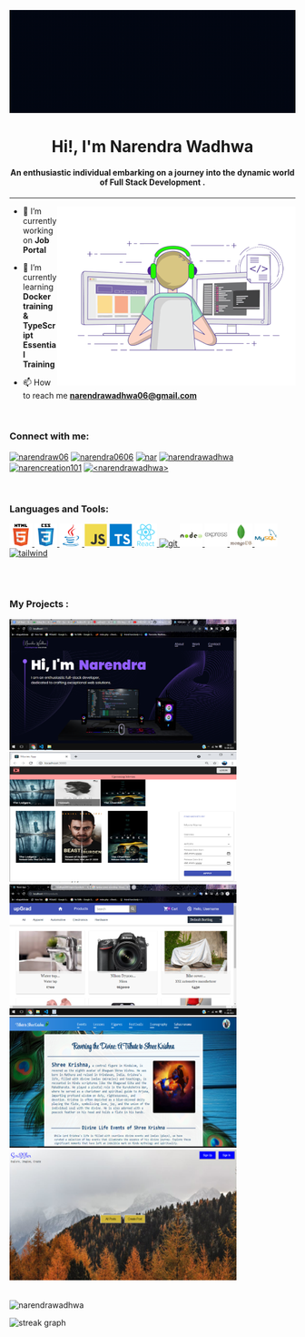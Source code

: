 ![logo](https://github.com/narendrawadhwa/narendrawadhwa/blob/main/Innovating%20through.gif)

<h1 align="center">Hi!, I'm Narendra Wadhwa</h1>
<h4 align="center" >An enthusiastic individual embarking on a journey into the dynamic world of Full Stack Development .</h4>
<hr>

<img align="right" alt="Coding" width="420" src="https://github.com/narendrawadhwa/narendrawadhwa/blob/main/output-onlinegiftools.gif">

- 🔭 I’m currently working on **Job Portal**

- 🌱 I’m currently learning **Docker training & TypeScript Essential Training**

- 📫 How to reach me **narendrawadhwa06@gmail.com**
<br>
<h3 align="left">Connect with me:</h3>
<p align="left">
  <a href="https://twitter.com/narendraw06" target="blank"><img align="center" src="https://raw.githubusercontent.com/rahuldkjain/github-profile-readme-generator/master/src/images/icons/Social/twitter.svg" alt="narendraw06" height="30" width="40" /></a>
  <a href="https://linkedin.com/in/narendra0606" target="blank"><img align="center" src="https://raw.githubusercontent.com/rahuldkjain/github-profile-readme-generator/master/src/images/icons/Social/linked-in-alt.svg" alt="narendra0606" height="30" width="40" /></a>
  <a href="https://instagram.com/nar" target="blank"><img align="center" src="https://raw.githubusercontent.com/rahuldkjain/github-profile-readme-generator/master/src/images/icons/Social/instagram.svg" alt="nar" height="30" width="40" /></a>
  <a href="https://www.codechef.com/users/narendrawadhwa" target="blank"><img align="center" src="https://cdn.jsdelivr.net/npm/simple-icons@3.1.0/icons/codechef.svg" alt="narendrawadhwa" height="30" width="40" /></a>
<a href="https://www.hackerrank.com/narencreation101" target="blank"><img align="center" src="https://raw.githubusercontent.com/rahuldkjain/github-profile-readme-generator/master/src/images/icons/Social/hackerrank.svg" alt="narencreation101" height="30" width="40" /></a>
<a href="https://auth.geeksforgeeks.org/user/<narendrawadhwa>" target="blank"><img align="center" src="https://raw.githubusercontent.com/rahuldkjain/github-profile-readme-generator/master/src/images/icons/Social/geeks-for-geeks.svg" alt="<narendrawadhwa>" height="30" width="40" /></a>
</p>
<br>
<h3 align="left">Languages and Tools:</h3>
<p align="left"> 
   <a href="https://www.w3.org/html/" target="_blank" rel="noreferrer"> 
    <img src="https://raw.githubusercontent.com/devicons/devicon/master/icons/html5/html5-original-wordmark.svg" alt="html5" width="40" height="40"/> 
  </a> 
  <a href="https://www.w3schools.com/css/" target="_blank" rel="noreferrer"> 
    <img src="https://raw.githubusercontent.com/devicons/devicon/master/icons/css3/css3-original-wordmark.svg" alt="css3" width="40" height="40"/> 
  </a> 
  <a href="https://www.java.com" target="_blank" rel="noreferrer"> 
    <img src="https://raw.githubusercontent.com/devicons/devicon/master/icons/java/java-original.svg" alt="java" width="40" height="40"/> 
  </a> 
  <a href="https://developer.mozilla.org/en-US/docs/Web/JavaScript" target="_blank" rel="noreferrer"> 
    <img src="https://raw.githubusercontent.com/devicons/devicon/master/icons/javascript/javascript-original.svg" alt="javascript" width="40" height="40"/> 
  </a> 
  <a href="https://www.typescriptlang.org/" target="_blank" rel="noreferrer"> 
    <img src="https://raw.githubusercontent.com/devicons/devicon/master/icons/typescript/typescript-original.svg" alt="typescript" width="40" height="40"/> 
  </a>
    <a href="https://reactjs.org/" target="_blank" rel="noreferrer"> 
    <img src="https://raw.githubusercontent.com/devicons/devicon/master/icons/react/react-original-wordmark.svg" alt="react" width="40" height="40"/> 
  </a> 
  <a href="https://git-scm.com/" target="_blank" rel="noreferrer"> 
    <img src="https://www.vectorlogo.zone/logos/git-scm/git-scm-icon.svg" alt="git" width="40" height="40"/> 
  </a>
  <a href="https://nodejs.org" target="_blank" rel="noreferrer"> 
    <img src="https://raw.githubusercontent.com/devicons/devicon/master/icons/nodejs/nodejs-original-wordmark.svg" alt="nodejs" width="40" height="40"/> 
  </a> 
    <a href="https://expressjs.com" target="_blank" rel="noreferrer"> 
    <img src="https://raw.githubusercontent.com/devicons/devicon/master/icons/express/express-original-wordmark.svg" alt="express" width="40" height="40"/> 
  </a> 
   <a href="https://www.mongodb.com/" target="_blank" rel="noreferrer"> 
    <img src="https://raw.githubusercontent.com/devicons/devicon/master/icons/mongodb/mongodb-original-wordmark.svg" alt="mongodb" width="40" height="40"/> 
  </a> 
    <a href="https://www.mysql.com/" target="_blank" rel="noreferrer"> 
    <img src="https://raw.githubusercontent.com/devicons/devicon/master/icons/mysql/mysql-original-wordmark.svg" alt="mysql" width="40" height="40"/> 
  </a> 
  <a href="https://tailwindcss.com/" target="_blank" rel="noreferrer"> 
    <img src="https://www.vectorlogo.zone/logos/tailwindcss/tailwindcss-icon.svg" alt="tailwind" width="40" height="40"/> 
  </a> 
</p>
<br>
<br>
<h3 align="left">My Projects :</h3>

<a href="https://github.com/narendrawadhwa/Portfolio-App" target="_blank"><img src="https://github.com/narendrawadhwa/narendrawadhwa/blob/main/portfolio-app.png" alt="Project 1 Image" width="400" height="230"></a> 
<a href="https://github.com/narendrawadhwa/backend-project" target="_blank"><img src="https://github.com/narendrawadhwa/narendrawadhwa/blob/main/bookmymovie.png" alt="Project 2 Image" width="400" height="230"></a>
<a href="https://github.com/narendrawadhwa/eshop-project" target="_blank"><img src="https://github.com/narendrawadhwa/narendrawadhwa/blob/main/eshop.png" alt="Project 3 Image" width="400" height="230"></a> 
<a href="https://github.com/narendrawadhwa/CodSoft/tree/main/tribute-page" target="_blank"><img src="https://github.com/narendrawadhwa/narendrawadhwa/blob/main/Screenshot%20(2027).png" alt="Project 4 Image" width="400" height="230"></a>
<a href="https://github.com/narendrawadhwa/blogpost_project" target="_blank"><img src="https://github.com/narendrawadhwa/narendrawadhwa/blob/main/blogpost.png" alt="Project 5 Image" width="400" height="230"></a>
   <br>
   <br>
<p><img align="center" src="https://github-readme-stats.vercel.app/api/top-langs?username=narendrawadhwa&show_icons=true&layout=compact&locale=en&mode=daily&theme=dark&hide_border=false&border_radius=5&order=3" alt="narendrawadhwa" /></p>

<div align="left">
  <img src="https://github-readme-streak-stats.herokuapp.com/?user=narendrawadhwa&locale=en&mode=daily&theme=dark&hide_border=false&border_radius=5&order=3" height="220" alt="streak graph"  />
</div>
